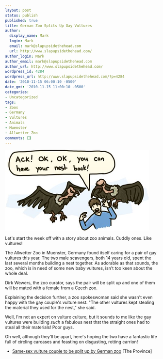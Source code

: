 ```yaml
---
layout: post
status: publish
published: true
title: German Zoo Splits Up Gay Vultures
author:
  display_name: Mark
  login: Mark
  email: mark@slapupsidethehead.com
  url: http://www.slapupsidethehead.com/
author_login: Mark
author_email: mark@slapupsidethehead.com
author_url: http://www.slapupsidethehead.com/
wordpress_id: 4284
wordpress_url: http://www.slapupsidethehead.com/?p=4284
date: '2010-11-15 06:00:10 -0500'
date_gmt: '2010-11-15 11:00:10 -0500'
categories:
- Uncategorized
tags:
- Zoos
- Germany
- Vultures
- Animals
- Muenster
- Allwetter Zoo
comments: []
---
```

![Vultures attack a zoo keeper](/wp-content/media/2010/11/vultures.jpg "These things are scary enough when they aren't angry.")

Let's start the week off with a story about zoo animals. Cuddly ones. Like vultures!

The Allwetter Zoo in Muenster, Germany found itself caring for a pair of gay vultures this year. The two male scavengers, both 14 years old, spent the last several months building a nest together. As adorable as that sounds, the zoo, which is in need of some new baby vultures, isn't too keen about the whole deal.

Dirk Wewers, the zoo curator, says the pair will be split up and one of them will be mated with a female from a Czech zoo.

Explaining the decision further, a zoo spokeswoman said she wasn't even happy with the gay couple's vulture nest. "The other vultures kept stealing the material they used for the nest," she said.

Well, I'm not an expert on vulture culture, but it sounds to me like the gay vultures were building _such_ a fabulous nest that the straight ones had to steal all their materials! Poor guys.

Oh well, although they'll be apart, here's hoping the two have a fantastic life full of circling carcases and feasting on disgusting, rotting carrion!

- [Same-sex vulture couple to be split up by German zoo](http://www.theprovince.com/travel/Same+vulture+couple+split+German/3814592/story.html) [The Province]
